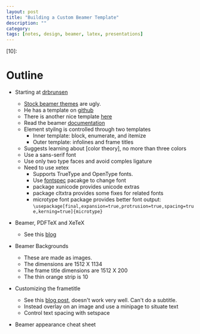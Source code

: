 ```yaml
---
layout: post
title: "Building a Custom Beamer Template"
description: ""
category: 
tags: [notes, design, beamer, latex, presentations]
---
```

[1]: http://www.drbunsen.org/designing-a-beamer-template-theme/
[2]: https://bitbucket.org/rivanvx/beamer/wiki/Home
[3]: https://github.com/drbunsen?tab=repositories
[4]: http://ctan.mackichan.com/macros/latex/contrib/beamer/doc/beameruserguide.pdf
[5]: http://www.hartwork.org/beamer-theme-matrix/
[6]: http://cameron.bracken.bz/beamer-template
[7]: https://github.com/wspr/fontspec/
[8]: http://www.woggie.net/2008/07/16/beamer-pdftex-and-xetex/
[9]: http://bloerg.net/2012/06/21/customizing-the-frametitle-of-beamer-presentation.html
[10]: 

# Outline

+ Starting at [drbrunsen][1]
    + [Stock beamer themes][5] are ugly.
    + He has a template on [github][3]
    + There is another nice template [here][6]
    + Read the beamer [documentation][4]
    + Element styilng is controlled through two templates
        + Inner template: block, enumerate, and itemize
        + Outer template: infolines and frame titles
    + Suggests learning about [color theory], no more than three colors
    + Use a sans-serif font
    + Use only two type faces and avoid comples ligature
    + Need to use xetex
        + Supports TrueType and OpenType fonts.
        + Use [fontspec][7] pacakge to change font
        + package xunicode provides unicode extras
        + package cltxtra provides some fixes for related fonts
        + microtype font package provides better font output:
        `\usepackage[final,expansion=true,protrusion=true,spacing=true,kerning=true]{microtype}` 

+ Beamer, PDFTeX and XeTeX
    + See this [blog][8]

+ Beamer Backgrounds
    + These are made as images.
    + The dimensions are 1512 X 1134
    + The frame title dimensions are 1512 X 200
    + The thin orange strip is 10

+ Customizing the frametitle
    + See this [blog post][9], doesn't work very well. Can't do a
      subtitle.
    + Instead overlay on an image and use a minipage to situate text
    + Control text spacing with setspace

+ Beamer appearance cheat sheet
